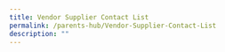 ```yaml
---
title: Vendor Supplier Contact List
permalink: /parents-hub/Vendor-Supplier-Contact-List
description: ""
---
```

